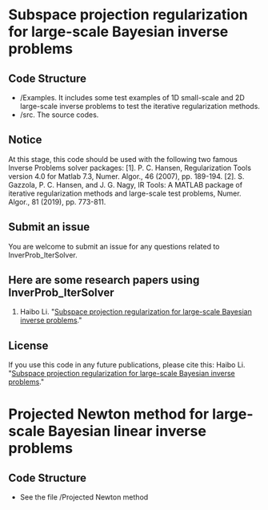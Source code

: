 # Subspace projection regularization for large-scale Bayesian inverse problems


## Code Structure
* /Examples. It includes some test examples of 1D small-scale and 2D large-scale inverse problems to test the iterative regularization methods.
* /src. The source codes. 
    

## Notice
At this stage, this code should be used with the following two famous Inverse Problems solver packages:
[1]. P. C. Hansen, Regularization Tools version 4.0 for Matlab 7.3, Numer. Algor., 46 (2007), pp. 189-194.
[2]. S. Gazzola, P. C. Hansen, and J. G. Nagy, IR Tools: A MATLAB package of iterative regularization methods and large-scale test problems, Numer. Algor., 81 (2019), pp. 773-811.


## Submit an issue
You are welcome to submit an issue for any questions related to InverProb_IterSolver. 

## Here are some research papers using InverProb_IterSolver
1. Haibo Li. "[Subspace projection regularization for large-scale Bayesian inverse problems]([https://arxiv.org/pdf/xx.pdf](https://arxiv.org/abs/2310.18618))."

## License
If you use this code in any future publications, please cite this:
Haibo Li. "[Subspace projection regularization for large-scale Bayesian inverse problems](https://arxiv.org/abs/2310.18618)."



# Projected Newton method for large-scale Bayesian linear inverse problems

## Code Structure 
* See the file /Projected Newton method
